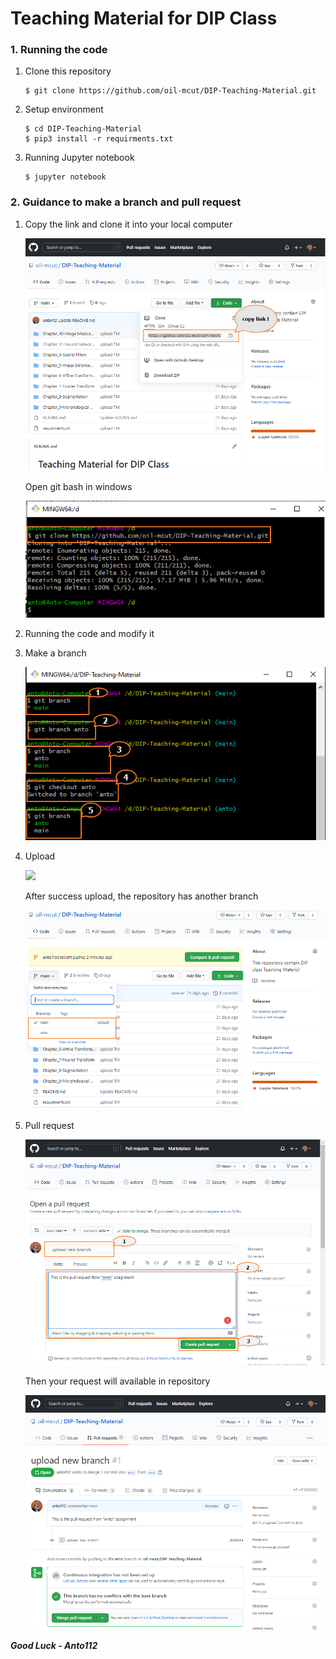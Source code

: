 # Teaching Material for DIP Class

### 1. Running the code

1. Clone this repository

   ```
   $ git clone https://github.com/oil-mcut/DIP-Teaching-Material.git
   ```

2. Setup environment

   ```
   $ cd DIP-Teaching-Material
   $ pip3 install -r requirments.txt
   ```

3. Running Jupyter notebook

   ```
   $ jupyter notebook
   ```


### 2. Guidance to make a branch and pull request

1. Copy the link and clone it into your local computer 

   ![](assets\1.png)

   

   Open git bash in windows

   ![](assets\2.png)

2. Running the code and modify it

3. Make a branch

   ![](assets\3.png)

4. Upload

   ![](D:\DIP-Teaching-Material\assets\4.png)

   After success upload, the repository has another branch

   ![](assets\5.png)

5. Pull request

   ![](assets\6.png)

   Then your request will available in repository

   ![](assets\7.png)







***Good Luck - Anto112***


